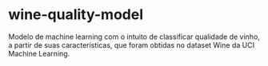 # wine-quality-model
Modelo de machine learning com o intuito de classificar qualidade de vinho, a partir de suas características, que foram obtidas no dataset Wine da UCI Machine Learning.
